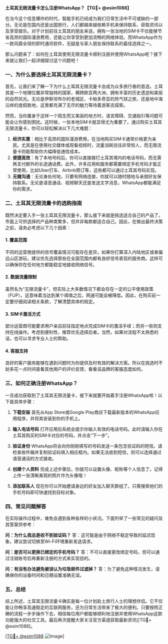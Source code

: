 **土耳其无限流量卡怎么注册WhatsApp？【TG💪+ @esim1088】**

在当今这个信息爆炸的时代，智能手机已经成为我们日常生活中不可或缺的一部分。无论是在国内还是出国旅行，人们都越来越依赖手机来保持联系、获取资讯以及享受娱乐。对于计划前往土耳其的朋友来说，拥有一张当地的SIM卡不仅能够节省高昂的国际漫游费用，还能让你享受到更加流畅的网络体验。而WhatsApp作为一款风靡全球的即时通讯软件，无疑是与家人朋友保持联系的最佳选择之一。

那么问题来了：如何在土耳其使用无限流量卡顺利注册并使用WhatsApp呢？接下来就让我们一起详细探讨这个问题吧！

### 一、为什么要选择土耳其无限流量卡？

首先，让我们来了解一下为什么土耳其无限流量卡会成为众多旅行者的首选。土耳其是一个地理位置非常独特的国家，横跨欧亚两大洲，拥有丰富的历史遗迹和美丽的自然风光。无论是伊斯坦布尔的老城区、卡帕多奇亚的热气球之旅，还是地中海沿岸的度假胜地，这里都充满了无尽的魅力等待着游客去探索。

然而，当你置身于这样一个陌生而又美丽的地方时，语言障碍、交通指引等问题可能会让你感到困扰。这时候，一张本地SIM卡就显得尤为重要了。通过购买土耳其无限流量卡，你可以轻松解决以下几大难题：

1. **经济实惠**：相比于高昂的国际漫游费用，在当地购买SIM卡通常价格更为亲民。尤其是在使用社交媒体或观看视频时，流量消耗往往非常惊人，而无限流量卡则能帮助你大幅降低通信成本。
2. **便捷高效**：有了本地号码后，你可以直接拨打土耳其境内的电话号码，而无需再支付额外的长途通话费。此外，许多应用和服务都需要绑定手机号码才能正常使用，比如Uber打车、Airbnb预订等，这些都可以通过土耳其号码实现。
3. **无缝沟通**：无论身处何地，只要有网络连接，你就可以随时随地与亲朋好友保持联系。无论是语音通话、视频聊天还是发送文字消息，WhatsApp都能满足你的需求。

### 二、土耳其无限流量卡的选购指南

既然决定要入手一张土耳其无限流量卡，那么接下来就是挑选适合自己的产品了。市面上可供选择的产品种类繁多，但并非每款都适合自己。因此，在做出最终决策之前，请务必考虑以下几个因素：

#### 1. 覆盖范围
不同的运营商提供的信号覆盖情况可能存在差异。如果你打算深入内陆地区或者偏远山区游玩，建议优先选择那些在全国范围内都有良好信号表现的服务商。这样可以确保你在任何地方都能稳定地接收网络信号。

#### 2. 数据流量限制
虽然名为“无限流量卡”，但实际上大多数情况下都会存在一定的公平使用政策（FUP）。这意味着当达到某个阈值之后，网速可能会被降低。因此，在购买前一定要仔细阅读相关条款，了解清楚具体的规定。

#### 3. SIM卡激活方式
部分运营商可能要求用户亲自前往指定地点完成SIM卡的激活手续；而另一些则支持在线操作。考虑到便利性，推荐优先选择后者。当然，如果对流程不太熟悉的话，也可以寻求专业人士的帮助。

#### 4. 客服支持
良好的客户服务能够在遇到问题时为你提供及时有效的解决方案。所以在挑选时不妨多花一点时间查看其他用户的评价反馈，看看该品牌的客服态度如何。

### 三、如何正确注册WhatsApp？

一旦成功获取到了土耳其无限流量卡，接下来就要开始着手注册WhatsApp啦！以下是具体步骤：

1. **下载安装**
   首先从App Store或Google Play商店下载最新版本的WhatsApp应用程序，并将其安装到你的手机上。
   
2. **输入电话号码**
   打开应用后系统会提示你输入有效的电话号码。此时请输入你在土耳其购买的SIM卡对应的号码，并点击“下一步”。

3. **验证身份**
   WhatsApp将会向你刚刚填写的号码发送一条包含验证码的短信。请检查收件箱并复制验证码填入相应框内。如果无法收到短信，则可以选择通过语音通话的方式接收。

4. **创建个人资料**
   完成上述步骤后，你就可以设置头像、昵称等个人信息了。记得上传一张清晰美观的照片作为头像哦！

5. **添加联系人**
   现在你可以开始邀请身边的好友加入聊天群组了。只需搜索他们的手机号码即可快速找到目标对象。

### 四、常见问题解答

在实际操作过程中，难免会遇到各种各样的小状况。下面列举了一些常见的疑问及其答案供参考：

**问：为什么我总是收不到验证码？**
答：这可能是由于网络不稳定导致的延迟现象。建议尝试切换至Wi-Fi环境重新发送请求。

**问：是否可以更换已绑定的手机号码？**
答：不可以直接更改绑定号码，但可以通过注销账号后再重新注册的方式来实现目的。

**问：有没有办法避免被误认为垃圾邮件过滤掉？**
答：为了避免这种情况发生，请确保你的设备时间和日期设置准确无误。

### 五、总结

综上所述，土耳其无限流量卡确实是每一位计划赴土旅行人士的理想伴侣。它不仅能让你畅享高速稳定的互联网服务，还为日常生活带来了极大的便利。只要按照正确的流程一步步操作下去，相信每位用户都能够顺利地注册并使用WhatsApp这款功能强大的社交工具。最后再次提醒大家关注官方渠道获取最新资讯[[TG💪+ @esim1088]。

[[TG💪+ @esim1088](https://t.me/s/esim1088) ![Image](https://i.postimg.cc/4NQfJmqS/Snipaste-2025-05-13-00-14-12.png)]